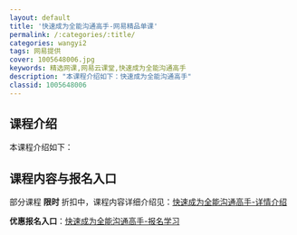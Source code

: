 ```yaml
---
layout: default
title: '快速成为全能沟通高手-网易精品单课'
permalink: /:categories/:title/
categories: wangyi2
tags: 网易提供
cover: 1005648006.jpg
keywords: 精选网课,网易云课堂,快速成为全能沟通高手
description: "本课程介绍如下：快速成为全能沟通高手"
classid: 1005648006
---
```


## 课程介绍

本课程介绍如下：

## 课程内容与报名入口

部分课程 **限时** 折扣中，课程内容详细介绍见：[快速成为全能沟通高手-详情介绍](https://study.163.com/course/introduction/1005648006.htm?share=1&shareId=1025206652&utm_campaign=share&utm_medium=iphoneShare&utm_source=&utm_u=1025206652)

**优惠报名入口**：[快速成为全能沟通高手-报名学习](https://study.163.com/course/introduction/1005648006.htm?share=1&shareId=1025206652&utm_campaign=share&utm_medium=iphoneShare&utm_source=&utm_u=1025206652)

